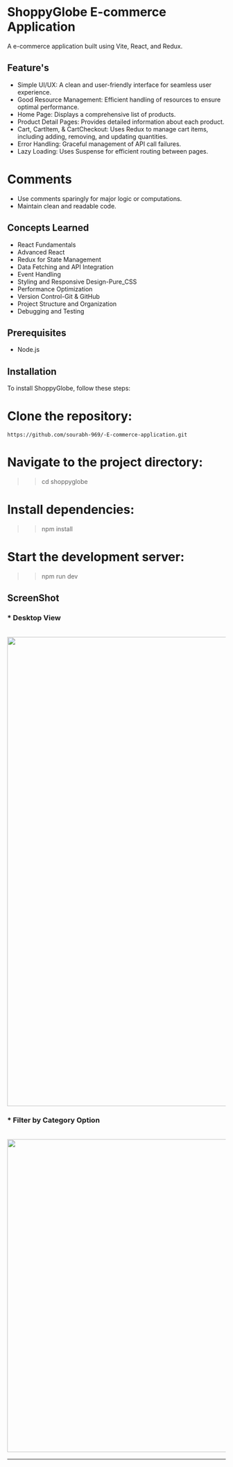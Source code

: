# ShoppyGlobe E-commerce Application
A e-commerce application built using Vite, React, and Redux.

## Feature's
- Simple UI/UX: A clean and user-friendly interface for seamless user experience.
- Good Resource Management: Efficient handling of resources to ensure optimal performance.
- Home Page: Displays a comprehensive list of products.
- Product Detail Pages: Provides detailed information about each product.
- Cart, CartItem, & CartCheckout: Uses Redux to manage cart items, including adding, removing, and updating quantities.
- Error Handling: Graceful management of API call failures.
- Lazy Loading: Uses Suspense for efficient routing between pages.

# Comments
- Use comments sparingly for major logic or computations.
- Maintain clean and readable code.

## Concepts Learned
- React Fundamentals
- Advanced React
- Redux for State Management
- Data Fetching and API Integration
- Event Handling
- Styling and Responsive Design-Pure_CSS
- Performance Optimization
- Version Control-Git & GitHub
- Project Structure and Organization
- Debugging and Testing

## Prerequisites
- Node.js

## Installation

To install ShoppyGlobe, follow these steps:

# Clone the repository:
    https://github.com/sourabh-969/-E-commerce-application.git

# Navigate to the project directory:
>>cd shoppyglobe

# Install dependencies:
>>npm install

# Start the development server:
>>npm run dev

## ScreenShot

 <h3>* Desktop View</h3><br><img src="./public/screenshot/Deastop view.jpeg" width= 1080px >
 <h3>* Filter by Category Option</h3><br><img src="./public/screenshot/Filter.png" width= 720px >

<table>

<tr>

<!-- col -->
<td>
<h3>* filter and search Option</h3><br><img src="./public/screenshot/filter and search.png">                                                   
<h3>* Mobile View </h3><br><img src="./public/screenshot/mobile view.jpeg" width= 480px >
<h3>* Lazy_Loading Page </h3><br><img src="./public/screenshot/lazy loading.png" width= 640px ><br>
</td>

<!-- col -->
<td>
    <h3>* Ipad View </h3><br><img src="./public/screenshot/ipad view.jpeg" width= 640px >
    <h3>* Cart Page </h3><br><img src="./public/screenshot/cart view.jpeg" width= 480px >
    <h3>* item Counter </h3><br><img src="./public/screenshot/Inc item.jpeg" width= 480px >
    <h3>* OrderPlaced Page </h3><br><img src="./public/screenshot/order Placed.jpeg" width= 640px >
</tr>
</table>

 <h3>* errpage </h3><br><img src="./public/screenshot/errpage.png" width= 1080px >
